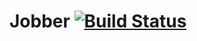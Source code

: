 # Jobber [![Build Status](https://travis-ci.org/michaellennox/jobber.svg?branch=master)](https://travis-ci.org/michaellennox/jobber)
